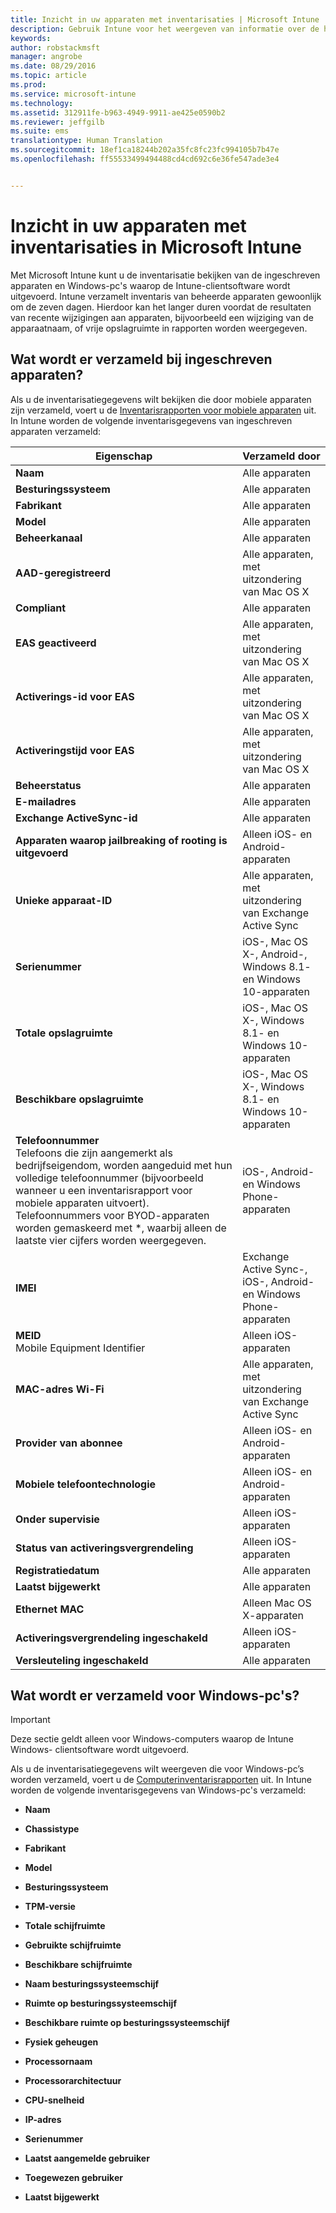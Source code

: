 ```yaml
---
title: Inzicht in uw apparaten met inventarisaties | Microsoft Intune
description: Gebruik Intune voor het weergeven van informatie over de hardware van de apparaten die u beheert.
keywords: 
author: robstackmsft
manager: angrobe
ms.date: 08/29/2016
ms.topic: article
ms.prod: 
ms.service: microsoft-intune
ms.technology: 
ms.assetid: 312911fe-b963-4949-9911-ae425e0590b2
ms.reviewer: jeffgilb
ms.suite: ems
translationtype: Human Translation
ms.sourcegitcommit: 18ef1ca18244b202a35fc8fc23fc994105b7b47e
ms.openlocfilehash: ff55533499494488cd4cd692c6e36fe547ade3e4


---
```


# Inzicht in uw apparaten met inventarisaties in Microsoft Intune
Met Microsoft Intune kunt u de inventarisatie bekijken van de ingeschreven apparaten en Windows-pc's waarop de Intune-clientsoftware wordt uitgevoerd.
Intune verzamelt inventaris van beheerde apparaten gewoonlijk om de zeven dagen. Hierdoor kan het langer duren voordat de resultaten van recente wijzigingen aan apparaten, bijvoorbeeld een wijziging van de apparaatnaam, of vrije opslagruimte in rapporten worden weergegeven.

## Wat wordt er verzameld bij ingeschreven apparaten?
Als u de inventarisatiegegevens wilt bekijken die door mobiele apparaten zijn verzameld, voert u de [Inventarisrapporten voor mobiele apparaten](understand-microsoft-intune-operations-by-using-reports.md) uit. In Intune worden de volgende inventarisgegevens van ingeschreven apparaten verzameld:

|Eigenschap|Verzameld door|
|------------|-----------------------|
|**Naam**|Alle apparaten|
|**Besturingssysteem**|Alle apparaten|
|**Fabrikant**|Alle apparaten|
|**Model**|Alle apparaten|
|**Beheerkanaal**|Alle apparaten|
|**AAD-geregistreerd**|Alle apparaten, met uitzondering van Mac OS X|
|**Compliant**|Alle apparaten|
|**EAS geactiveerd**|Alle apparaten, met uitzondering van Mac OS X|
|**Activerings-id voor EAS**|Alle apparaten, met uitzondering van Mac OS X|
|**Activeringstijd voor EAS**|Alle apparaten, met uitzondering van Mac OS X|
|**Beheerstatus**|Alle apparaten|
|**E-mailadres**|Alle apparaten|
|**Exchange ActiveSync-id**|Alle apparaten|
|**Apparaten waarop jailbreaking of rooting is uitgevoerd**|Alleen iOS- en Android-apparaten|
|**Unieke apparaat-ID**|Alle apparaten, met uitzondering van Exchange Active Sync|
|**Serienummer**|iOS-, Mac OS X-, Android-, Windows 8.1- en Windows 10-apparaten|
|**Totale opslagruimte**|iOS-, Mac OS X-, Windows 8.1- en Windows 10-apparaten|
|**Beschikbare opslagruimte**|iOS-, Mac OS X-, Windows 8.1- en Windows 10-apparaten|
|**Telefoonnummer**<br>Telefoons die zijn aangemerkt als bedrijfseigendom, worden aangeduid met hun volledige telefoonnummer (bijvoorbeeld wanneer u een inventarisrapport voor mobiele apparaten uitvoert). Telefoonnummers voor BYOD-apparaten worden gemaskeerd met &#42;, waarbij alleen de laatste vier cijfers worden weergegeven.|iOS-, Android- en Windows Phone-apparaten|
|**IMEI**|Exchange Active Sync-, iOS-, Android- en Windows Phone-apparaten|
|**MEID**<br>Mobile Equipment Identifier|Alleen iOS-apparaten|
|**MAC-adres Wi-Fi**|Alle apparaten, met uitzondering van Exchange Active Sync|
|**Provider van abonnee**|Alleen iOS- en Android-apparaten|
|**Mobiele telefoontechnologie**|Alleen iOS- en Android-apparaten|
|**Onder supervisie**|Alleen iOS-apparaten|
|**Status van activeringsvergrendeling**|Alleen iOS-apparaten|
|**Registratiedatum**|Alle apparaten|
|**Laatst bijgewerkt**|Alle apparaten|
|**Ethernet MAC**|Alleen Mac OS X-apparaten|
|**Activeringsvergrendeling ingeschakeld**|Alleen iOS-apparaten|
|**Versleuteling ingeschakeld**|Alle apparaten|

## Wat wordt er verzameld voor Windows-pc's?
> [!IMPORTANT]
> Deze sectie geldt alleen voor Windows-computers waarop de Intune Windows- clientsoftware wordt uitgevoerd.

Als u de inventarisatiegegevens wilt weergeven die voor Windows-pc’s worden verzameld, voert u de [Computerinventarisrapporten](understand-microsoft-intune-operations-by-using-reports.md) uit. In Intune worden de volgende inventarisgegevens van Windows-pc's verzameld:

-   **Naam**

-   **Chassistype**

-   **Fabrikant**

-   **Model**

-   **Besturingssysteem**

-   **TPM-versie**

-   **Totale schijfruimte**

-   **Gebruikte schijfruimte**

-   **Beschikbare schijfruimte**

-   **Naam besturingssysteemschijf**

-   **Ruimte op besturingssysteemschijf**

-   **Beschikbare ruimte op besturingssysteemschijf**

-   **Fysiek geheugen**

-   **Processornaam**

-   **Processorarchitectuur**

-   **CPU-snelheid**

-   **IP-adres**

-   **Serienummer**

-   **Laatst aangemelde gebruiker**

-   **Toegewezen gebruiker**

-   **Laatst bijgewerkt**

<!-- this section below belongs in the planning journey
### See Also
[Monitoring and reports with Microsoft Intune](monitoring-and-reports-with-microsoft-intune.md)
-->



<!--HONumber=Aug16_HO5-->


